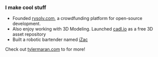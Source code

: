 ### I make cool stuff
- Founded [rysolv.com](https://www.rysolv.com), a crowdfunding platform for open-source development.
- Also enjoy working with 3D Modeling. Launched [cadl.io](https://www.cadl.io) as a free 3D asset repository
- Built a robotic bartender named [iZac](https://tylermaran.github.io/izac/)

Check out [tylermaran.com](https://www.tylermaran.com) to for more! 
